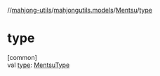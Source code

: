 //[mahjong-utils](../../../index.md)/[mahjongutils.models](../index.md)/[Mentsu](index.md)/[type](type.md)

# type

[common]\
val [type](type.md): [MentsuType](../-mentsu-type/index.md)
